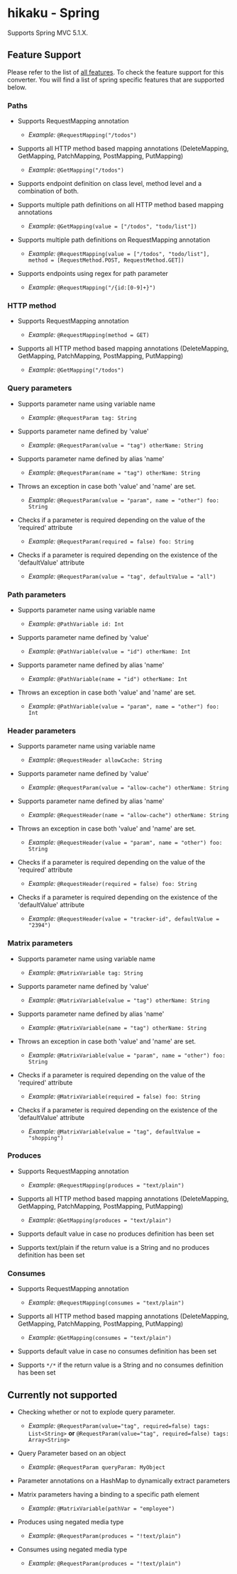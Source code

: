 # hikaku - Spring

Supports Spring MVC 5.1.X.

## Feature Support

Please refer to the list of [all features](../docs/features.md). To check the feature support for this converter.
You will find a list of spring specific features that are supported below.

### Paths

+ Supports RequestMapping annotation
  + _Example:_ `@RequestMapping("/todos")`

+ Supports all HTTP method based mapping annotations (DeleteMapping, GetMapping, PatchMapping, PostMapping, PutMapping)
  + _Example:_ `@GetMapping("/todos")`

+ Supports endpoint definition on class level, method level and a combination of both.

+ Supports multiple path definitions on all HTTP method based mapping annotations
  + _Example:_ `@GetMapping(value = ["/todos", "todo/list"])`

+ Supports multiple path definitions on RequestMapping annotation
  + _Example:_ `@RequestMapping(value = ["/todos", "todo/list"], method = [RequestMethod.POST, RequestMethod.GET])`

+ Supports endpoints using regex for path parameter
  + _Example:_ `@RequestMapping("/{id:[0-9]+}")`
  
### HTTP method

+ Supports RequestMapping annotation
  + _Example:_ `@RequestMapping(method = GET)`

+ Supports all HTTP method based mapping annotations (DeleteMapping, GetMapping, PatchMapping, PostMapping, PutMapping)
  + _Example:_ `@GetMapping("/todos")`

### Query parameters

+ Supports parameter name using variable name
  + _Example:_ `@RequestParam tag: String`

+ Supports parameter name defined by 'value'
  + _Example:_ `@RequestParam(value = "tag") otherName: String`

+ Supports parameter name defined by alias 'name'
  + _Example:_ `@RequestParam(name = "tag") otherName: String`

+ Throws an exception in case both 'value' and 'name' are set.
  + _Example:_ `@RequestParam(value = "param", name = "other") foo: String`

+ Checks if a parameter is required depending on the value of the 'required' attribute
  + _Example:_ `@RequestParam(required = false) foo: String`

+ Checks if a parameter is required depending on the existence of the 'defaultValue' attribute
  + _Example:_ `@RequestParam(value = "tag", defaultValue = "all")`

### Path parameters

+ Supports parameter name using variable name
  + _Example:_ `@PathVariable id: Int`

+ Supports parameter name defined by 'value'
  + _Example:_ `@PathVariable(value = "id") otherName: Int`

+ Supports parameter name defined by alias 'name'
  + _Example:_ `@PathVariable(name = "id") otherName: Int`

+ Throws an exception in case both 'value' and 'name' are set.
  + _Example:_ `@PathVariable(value = "param", name = "other") foo: Int`
  
### Header parameters

+ Supports parameter name using variable name
  + _Example:_ `@RequestHeader allowCache: String`

+ Supports parameter name defined by 'value'
  + _Example:_ `@RequestParam(value = "allow-cache") otherName: String`

+ Supports parameter name defined by alias 'name'
  + _Example:_ `@RequestHeader(name = "allow-cache") otherName: String`

+ Throws an exception in case both 'value' and 'name' are set.
  + _Example:_ `@RequestHeader(value = "param", name = "other") foo: String`

+ Checks if a parameter is required depending on the value of the 'required' attribute
  + _Example:_ `@RequestHeader(required = false) foo: String`

+ Checks if a parameter is required depending on the existence of the 'defaultValue' attribute
  + _Example:_ `@RequestHeader(value = "tracker-id", defaultValue = "2394")`

### Matrix parameters

+ Supports parameter name using variable name
  + _Example:_ `@MatrixVariable tag: String`

+ Supports parameter name defined by 'value'
  + _Example:_ `@MatrixVariable(value = "tag") otherName: String`

+ Supports parameter name defined by alias 'name'
  + _Example:_ `@MatrixVariable(name = "tag") otherName: String`

+ Throws an exception in case both 'value' and 'name' are set.
  + _Example:_ `@MatrixVariable(value = "param", name = "other") foo: String`

+ Checks if a parameter is required depending on the value of the 'required' attribute
  + _Example:_ `@MatrixVariable(required = false) foo: String`

+ Checks if a parameter is required depending on the existence of the 'defaultValue' attribute
  + _Example:_ `@MatrixVariable(value = "tag", defaultValue = "shopping")`
  
### Produces

+ Supports RequestMapping annotation
  + _Example:_ `@RequestMapping(produces = "text/plain")`

+ Supports all HTTP method based mapping annotations (DeleteMapping, GetMapping, PatchMapping, PostMapping, PutMapping)
  + _Example:_ `@GetMapping(produces = "text/plain")`

+ Supports default value in case no produces definition has been set

+ Supports text/plain if the return value is a String and no produces definition has been set

### Consumes

+ Supports RequestMapping annotation
  + _Example:_ `@RequestMapping(consumes = "text/plain")`

+ Supports all HTTP method based mapping annotations (DeleteMapping, GetMapping, PatchMapping, PostMapping, PutMapping)
  + _Example:_ `@GetMapping(consumes = "text/plain")`

+ Supports default value in case no consumes definition has been set

+ Supports `*/*` if the return value is a String and no consumes definition has been set

## Currently not supported

+ Checking whether or not to explode query parameter.
  + _Example:_ `@RequestParam(value="tag", required=false) tags: List<String>` **or** `@RequestParam(value="tag", required=false) tags: Array<String>`

+ Query Parameter based on an object
  + _Example:_ `@RequestParam queryParam: MyObject`
  
+ Parameter annotations on a HashMap to dynamically extract parameters

+ Matrix parameters having a binding to a specific path element 
  + _Example:_ `@MatrixVariable(pathVar = "employee")`
  
+ Produces using negated media type
  + _Example:_ `@RequestParam(produces = "!text/plain")`

+ Consumes using negated media type
  + _Example:_ `@RequestParam(produces = "!text/plain")`